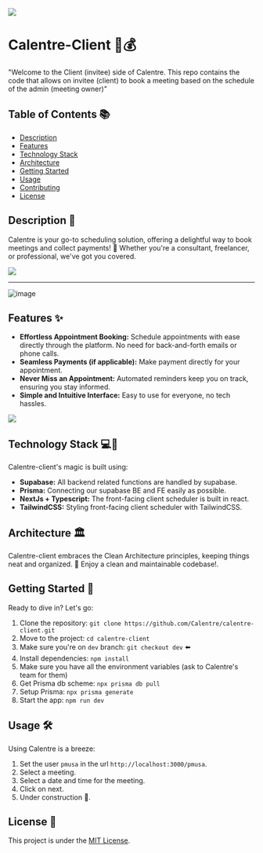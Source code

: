 <img src = "https://github.com/fiizzy/calentre/blob/main/doc/images/logo.png?raw=true"  >

# Calentre-Client 📅💰

"Welcome to the Client (invitee) side of Calentre. This repo contains the code that allows on invitee (client) to book a meeting based on the schedule of the admin (meeting owner)"

## Table of Contents 📚

- [Description](#description)
- [Features](#features)
- [Technology Stack](#technology-stack)
- [Architecture](#architecture)
- [Getting Started](#getting-started)
- [Usage](#usage)
- [Contributing](#contributing)
- [License](#license)

## Description 📝

Calentre is your go-to scheduling solution, offering a delightful way to book meetings and collect payments! 🚀 Whether you're a consultant, freelancer, or professional, we've got you covered.

<img src = "https://github.com/fiizzy/calentre/blob/main/doc/images/home_events.png?raw=true" >

---

![image](https://github.com/Calentre/calentre-client/assets/111443131/3b0a5439-6b69-43da-abeb-ae48722b2d2a)

## Features ✨

- **Effortless Appointment Booking:** Schedule appointments with ease directly through the platform. No need for back-and-forth emails or phone calls.
- **Seamless Payments (if applicable):** Make payment directly for your appointment.
- **Never Miss an Appointment:** Automated reminders keep you on track, ensuring you stay informed.
- **Simple and Intuitive Interface:** Easy to use for everyone, no tech hassles.

<img src = "https://github.com/fiizzy/calentre/blob/main/doc/images/create_event.png?raw=true" >

## Technology Stack 💻🔮

Calentre-client's magic is built using:

- **Supabase:** All backend related functions are handled by supabase.
- **Prisma:** Connecting our supabase BE and FE easily as possible.
- **NextJs + Typescript:** The front-facing client scheduler is built in react.
- **TailwindCSS:** Styling front-facing client scheduler with TailwindCSS.

## Architecture 🏛️

Calentre-client embraces the Clean Architecture principles, keeping things neat and organized. 🧹 Enjoy a clean and maintainable codebase!.

## Getting Started 🚀

Ready to dive in? Let's go:

1. Clone the repository: `git clone https://github.com/Calentre/calentre-client.git`
2. Move to the project: `cd calentre-client`
3. Make sure you're on `dev` branch: `git checkout dev` ⬅️
4. Install dependencies: `npm install`
5. Make sure you have all the environment variables (ask to Calentre's team for them)
6. Get Prisma db scheme: `npx prisma db pull`
7. Setup Prisma: `npx prisma generate`
8. Start the app: `npm run dev`

## Usage 🛠️

Using Calentre is a breeze:

1. Set the user `pmusa` in the url `http://localhost:3000/pmusa`.
2. Select a meeting.
3. Select a date and time for the meeting.
4. Click on next.
5. Under construction 🚧.

## License 📜

This project is under the [MIT License](LICENSE).
